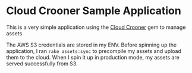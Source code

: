 # Cloud Crooner Sample Application

This is a very simple application using the [Cloud Crooner](https://github.com/bambery/cloud_crooner) gem to manage assets. 

The AWS S3 credentials are stored in my ENV. Before spinning up the application, I ran `rake assets:sync` to precompile my assets and upload them to the cloud. When I spin it up in production mode, my assets are served successfully from S3.
